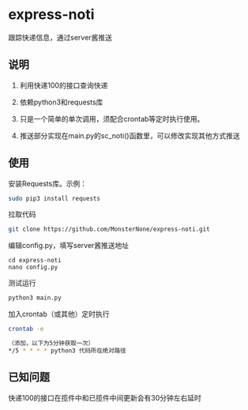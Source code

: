 # express-noti
跟踪快递信息，通过server酱推送

## 说明
1. 利用快递100的接口查询快递

2. 依赖python3和requests库

2. 只是一个简单的单次调用，须配合crontab等定时执行使用。

3. 推送部分实现在main.py的sc_noti()函数里，可以修改实现其他方式推送

## 使用

安装Requests库。示例：

```bash
sudo pip3 install requests
```

拉取代码

```bash
git clone https://github.com/MonsterNone/express-noti.git
```

编辑config.py，填写server酱推送地址
```
cd express-noti
nano config.py
```

测试运行

```bash
python3 main.py
```

加入crontab（或其他）定时执行

```bash
crontab -e

（添加，以下为5分钟获取一次）
*/5 * * * * python3 代码所在绝对路径
```

## 已知问题

快递100的接口在揽件中和已揽件中间更新会有30分钟左右延时
